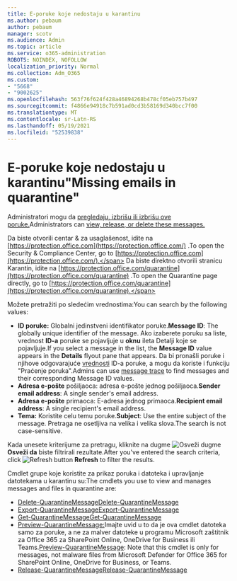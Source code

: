 ```yaml
---
title: E-poruke koje nedostaju u karantinu
ms.author: pebaum
author: pebaum
manager: scotv
ms.audience: Admin
ms.topic: article
ms.service: o365-administration
ROBOTS: NOINDEX, NOFOLLOW
localization_priority: Normal
ms.collection: Adm_O365
ms.custom:
- "5668"
- "9002625"
ms.openlocfilehash: 563f76f624f428a46894268b478cf05eb757b497
ms.sourcegitcommit: f4866e94918c7b591ad0cd3b58169d340bcc7f00
ms.translationtype: MT
ms.contentlocale: sr-Latn-RS
ms.lasthandoff: 05/19/2021
ms.locfileid: "52539838"
---
```

# <a name="missing-emails-in-quarantine"></a><span data-ttu-id="22353-102">E-poruke koje nedostaju u karantinu"</span><span class="sxs-lookup"><span data-stu-id="22353-102">Missing emails in quarantine"</span></span>

<span data-ttu-id="22353-103">Administratori mogu da [pregledaju, izbrišu ili izbrišu ove poruke.](/microsoft-365/security/office-365-security/manage-quarantined-messages-and-files)</span><span class="sxs-lookup"><span data-stu-id="22353-103">Administrators can [view, release, or delete these messages.](/microsoft-365/security/office-365-security/manage-quarantined-messages-and-files)</span></span>

<span data-ttu-id="22353-104">Da biste otvorili centar & za usaglašenost, idite na [https://protection.office.com](https://protection.office.com/) .</span><span class="sxs-lookup"><span data-stu-id="22353-104">To open the Security & Compliance Center, go to [https://protection.office.com](https://protection.office.com/).</span></span> <span data-ttu-id="22353-105">Da biste direktno otvorili stranicu Karantin, idite na [https://protection.office.com/quarantine](https://protection.office.com/quarantine) .</span><span class="sxs-lookup"><span data-stu-id="22353-105">To open the Quarantine page directly, go to [https://protection.office.com/quarantine](https://protection.office.com/quarantine).</span></span>  

<span data-ttu-id="22353-106">Možete pretražiti po sledećim vrednostima:</span><span class="sxs-lookup"><span data-stu-id="22353-106">You can search by the following values:</span></span>  

- <span data-ttu-id="22353-107">**ID poruke:** Globalni jedinstveni identifikator poruke.</span><span class="sxs-lookup"><span data-stu-id="22353-107">**Message ID**: The globally unique identifier of the message.</span></span> <span data-ttu-id="22353-108">Ako izaberete poruku sa liste, vrednost  **ID-a**  poruke se pojavljuje u  **oknu**  ileta Detalji koje se pojavljuje.</span><span class="sxs-lookup"><span data-stu-id="22353-108">If you select a message in the list, the  **Message ID**  value appears in the  **Details**  flyout pane that appears.</span></span> <span data-ttu-id="22353-109">Da bi pronašli poruke i njihove odgovarajuće [vrednosti](/microsoft-365/security/office-365-security/message-trace-scc) ID-a poruke, a mogu da koriste i funkciju "Praćenje poruka".</span><span class="sxs-lookup"><span data-stu-id="22353-109">Admins can use [message trace](/microsoft-365/security/office-365-security/message-trace-scc) to find messages and their corresponding Message ID values.</span></span>
- <span data-ttu-id="22353-110">**Adresa e-pošte** pošiljaoca: adresa e-pošte jednog pošiljaoca.</span><span class="sxs-lookup"><span data-stu-id="22353-110">**Sender email address**: A single sender's email address.</span></span>
- <span data-ttu-id="22353-111">**Adresa e-pošte** primaoca: E-adresa jednog primaoca.</span><span class="sxs-lookup"><span data-stu-id="22353-111">**Recipient email address**: A single recipient's email address.</span></span>
- <span data-ttu-id="22353-112">**Tema:** Koristite celu temu poruke.</span><span class="sxs-lookup"><span data-stu-id="22353-112">**Subject**: Use the entire subject of the message.</span></span> <span data-ttu-id="22353-113">Pretraga ne osetljiva na velika i velika slova.</span><span class="sxs-lookup"><span data-stu-id="22353-113">The search is not case-sensitive.</span></span>

<span data-ttu-id="22353-114">Kada unesete kriterijume za pretragu, kliknite na dugme ![ Osveži dugme ](/microsoft-365/media/scc-quarantine-refresh.png?view=o365-worldwide) **Osveži da** biste filtrirali rezultate.</span><span class="sxs-lookup"><span data-stu-id="22353-114">After you've entered the search criteria, click ![Refresh button](/microsoft-365/media/scc-quarantine-refresh.png?view=o365-worldwide) **Refresh** to filter the results.</span></span>

<span data-ttu-id="22353-115">Cmdlet grupe koje koristite za prikaz poruka i datoteka i upravljanje datotekama u karantinu su:</span><span class="sxs-lookup"><span data-stu-id="22353-115">The cmdlets you use to view and manages messages and files in quarantine are:</span></span>
- [<span data-ttu-id="22353-116">Delete-QuarantineMessage</span><span class="sxs-lookup"><span data-stu-id="22353-116">Delete-QuarantineMessage</span></span>](/powershell/module/exchange/delete-quarantinemessage)
- [<span data-ttu-id="22353-117">Export-QuarantineMessage</span><span class="sxs-lookup"><span data-stu-id="22353-117">Export-QuarantineMessage</span></span>](/powershell/module/exchange/export-quarantinemessage)
- [<span data-ttu-id="22353-118">Get-QuarantineMessage</span><span class="sxs-lookup"><span data-stu-id="22353-118">Get-QuarantineMessage</span></span>](/powershell/module/exchange/get-quarantinemessage)
- <span data-ttu-id="22353-119">[Preview-QuarantineMessage:](/powershell/module/exchange/preview-quarantinemessage)Imajte uvid u to da je ova cmdlet datoteka samo za poruke, a ne za malver datoteke u programu Microsoft zaštitnik za Office 365 za SharePoint Online, OneDrive for Business ili Teams.</span><span class="sxs-lookup"><span data-stu-id="22353-119">[Preview-QuarantineMessage](/powershell/module/exchange/preview-quarantinemessage): Note that this cmdlet is only for messages, not malware files from Microsoft Defender for Office 365 for SharePoint Online, OneDrive for Business, or Teams.</span></span>
- [<span data-ttu-id="22353-120">Release-QuarantineMessage</span><span class="sxs-lookup"><span data-stu-id="22353-120">Release-QuarantineMessage</span></span>](/powershell/module/exchange/release-quarantinemessage)